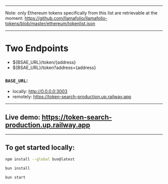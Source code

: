 ___
Note: only Ethereum tokens specifically from this list are retrievable at the moment: <https://github.com/llamafolio/llamafolio-tokens/blob/master/ethereum/tokenlist.json>
___

# Two Endpoints

- ${BSAE_URL}/token/{address}
- ${BSAE_URL}/token?address={address}

### `BASE_URL`:
- locally: http://0.0.0.0:3003
- remotely: https://token-search-production.up.railway.app

----
## Live demo: https://token-search-production.up.railway.app
----
## To get started locally:

```sh
npm install --global bun@latest
```

```sh
bun install
```

```sh
bun start
```